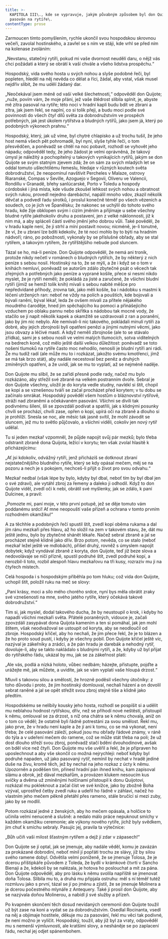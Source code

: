 ```yaml
---
title: >-
  KAPITOLA III\., kde se vypravuje, jakým půvabným způsobem byl don Quijote
  pasován na rytíře\.
contentType: prose
---
```


<section>

Zarmoucen tímto pomyšlením, rychle ukončil svou hospodskou skrovnou večeři, zavolal hostinského, a zavřel se s ním ve stáji, kde vrhl se před ním na kolenase zvoláním:

„Nevstanu, statečný rytíři, pokud mi vaše dvornost neudělí daru, o nějž vás chci požádati a který se obrátí k vaší chvále a všeho lidstva prospěchu.“

Hospodský, vida svého hosta u svých nohou a slyše podobné řeči, byl popleten, hleděl na něj nevěda co dělat a říci, žádal, aby vstal, však musel nejdřív slíbit, že mu udělí žádaný dar.

„Neočekával jsem méně od vaší velké šlechetnosti,“ odpověděl don Quijote; „nuže, povím vám, že moje přání, jež vaše štědrost slíbila splnit, je, abyste mě zítra pasoval na rytíře; této noci v hradní kapli budu bdít ve zbrani a zítra, jak jsem řekl, se naplní, co si tolik přeji, a budu moci podle své povinnosti do všech čtyř dílů světa za dobrodružstvím ve prospěch potřebných, jak jest úkolem rytířstva a bludných rytířů, jako jsem já, který po podobných výkonech prahnu.“

Hospodský, který, jak už víme, byl chytré chlapisko a už trochu tušil, že jeho host nemá všech pět pohromadě, byl nyní, slyše tyhle řeči, o tom přesvědčen, a poněvadž se chtěl na noc pobavit, rozhodl se vyhovět jeho nápadu; odpověděl tedy, že jeho žádost je velmi oprávněná, že takový úmysl je náležitý a pochopitelný u takových vynikajících rytířů, jakým se don Quijote se svým statným zjevem zdá; že on sám za svých mladých let se oddal tomuto ušlechtilému řemeslu, hledaje v různých koutech světa dobrodružství, že neopominul navštívit Percheles v Malaze, ostrovy Riaranské, Compas v Seville, Azoguejo v Segovii, Oliveru ve Valencii, Rondillu v Granadě, břehy sanlúcarské, Porto v Toledu a hospody córdobské i jiná místa, kde všude zkoušel lehkost svých nohou a obratnost svých rukou, provedl nejedno darebáctví, napálil mnoho vdov, zkazil několik děvčat a podvedl řadu sirotků, i proslul konečně téměř po všech vězeních a soudech, co je jich ve Španělsku; že nakonec se uchýlil do tohoto svého hradu, kde žije obklopen svým i cizím jměním a přijímaje u sebe všechny bludné rytíře jakéhokoliv druhu a postavení, jen z velké náklonnosti, již k nim má, a aby spláceli částí svého jmění jeho dobrou vůli. Také pověděl, že v hradu kaple není, že ji strhl a míní postavit novou; nicméně, je-li tonutné, že ví, že u zbraní lze bdíti kdekoliv, že té noci mohlo by to býti na hradním nádvoří; ráno, po pobožnosti, vykonaly by se příslušné obřady, aby se stal rytířem, a takovým rytířem, že rytířštějšího nebude pod sluncem.

Tázal se ho, má-li peníze. Don Quijote odpověděl, že nemá ani troník, protože nikdy nečetl v románech o bludných rytířích, že by některý z nich peníze s sebou nosil. Hostinský na to, že se mýlí, a že i když se o tom v knihách nemluví, poněvadž se autorům zdálo zbytečné psát o věcech tak zřejmých a potřebných jako peníze a vyprané košile, přece si nesmí nikdo myslet, že je rytíři neměli; že pokládá za jisté a zaručené, že všichni bludní rytíři (jimiž se hemží tolik knih) mívali s sebou nabité měšce pro nepředvídané příhody, zrovna tak, jako měli košile, ba i nádobku s mastmi k léčení utržených ran: neboť ne vždy na polích a pouštích, kde bojovali a bývali raněni, býval lékař, leda že ovšem mívali za přítele nějakého moudrého čaroděje, hned jim spěchajícího ku pomoci a přinášejícího vzduchem po oblaku pannu nebo skřítka s nádobou tak mocné vody, že stačilo se jí napít několik kapek a okamžitě se uzdravovali z ran a poranění, jako by jim nic nebylo. Ale nemívali-li nic takového, pokládali minulí rytíři za dobré, aby jejich zbrojnoši byli opatřeni penězi a jinými nutnými věcmi, jako jsou obvazy a léčivé masti. A když neměli zbrojnoše (ale to se stávalo zřídka), sami je s sebou nosili ve velmi malých tlumocích, sotva viditelných na bedrech koně, což mělo ještě další velkou důležitost: poněvadž se toto nošení tlumoků na rytíře často moc nehodilo, nenosili je bludní rytíři ani rádi. Že mu tudíž radí (ale může mu to i rozkázat, jakožto svému kmotřenci, jímž se má tak brzo stát), aby nadále necestoval bez peněz a druhých zmíněných opatření, a že uvidí, jak se mu to vyplatí, až se nejméně naděje.

Don Quijote mu slíbil, že se zařídí přesně podle rady, načež mu bylo rozkázáno, aby střežil své zbraně na velkém postranním dvoře. Sebral je don Quijote všechny, uložil je do koryta vedle studny, navlékl si štít, chopil se kopí a se vznešenou tváří se začal procházet před korytem; v tu dobu se začínalo smrákat. Hospodský pověděl všem hostům o bláznovství rytířově, stráži nad zbraněmi a očekávaném pasování. Všichni se divili tak podivnému šílení, šli se zpovzdálí podívat a spatřili, jak s klidnými posunky chvíli se prochází, chvíli zase, opřen o kopí, upírá oči na zbraně a dlouho si je prohlíží. Snesla se noc, ale měsíc tak jasně svítil, že mohl závodit se sluncem, jež mu to světlo půjčovalo, a všichni viděli, cokoliv jen nový rytíř udělal.

Tu si jeden mezkař vzpomněl, že půjde napojit svůj pár mezků; bylo třeba odstranit zbraně dona Quijota, ležící v korytu; ten však zvolal hlasitě k přicházejícímu:

„Ať jsi kdokoliv, odvážný rytíři, jenž přicházíš se dotknout zbraní nejstatečnějšího bludného rytíře, který se kdy opásal mečem, měj se na pozoru a nech je s pokojem, nechceš-li přijít o život pro svou odvahu.“

Mezkař nedbal (však lépe by bylo, kdyby byl dbal, neboť tím by byl dbal jen o své zdraví), ale vytáhl zbroj za řemeny a daleko ji odhodil. Když to don Quijote viděl, zvedl oči k nebi, obrátil své myšlenky, jak se zdálo, k paní Dulcinee, a pravil:

„Pomozte mi, paní moje, v této první potupě, jež se děje tomuto vám poddanému srdci! Ať mne neopouští vaše přízeň a ochrana v tomto prvním rozhodném okamžiku!“

A za těchhle a podobných řečí spustil štít, zvedl kopí oběma rukama a dal jím ránu mezkaři přes hlavu, až ho složil na zem v takovém stavu, že, dát mu ještě jednu, bylo by zbytečné shánět lékaře. Načež sebral zbraně a jal se procházet stejně klidně jako dřív. Brzo potom, nevěda, co se stalo (neboť mezkař ležel ještě ve mdlobách), přišel druhý, rovněž s úmyslem napojit dobytek; když vyndával zbraně z koryta, don Quijote, teď již beze slova a nedovolávaje se ničí přízně, spustil podruhé štít, zvedl podruhé kopí, a nerozbil-li toto, rozbil alespoň hlavu mezkařovu na tři kusy, rozraziv mu ji na čtyřech místech.

Celá hospoda i s hospodským přiběhla po tom hluku; což vida don Quijote, uchopil štít, položil ruku na meč se slovy:

„Paní krásy, moci a sílo mého chorého srdce, nyní bys měla obrátit zraky své vznešenosti na mne, svého jatého rytíře, který očekává takové dobrodružství.“

Tím si, jak myslel, dodal takového ducha, že by neustoupil o krok, i kdyby ho napadli všichni mezkaři světa. Přátelé poraněných, vidouce je, začali zpovzdálí zasypávat dona Quijota kamením a ten si pomáhal, jak jen mohl štítem, však neodvažoval se ustoupit od koryta, aby se neodloučil od zbroje. Hospodský křičel, aby ho nechali, že jim přece řekl, že je to blázen a že ho proto soud pustí, i kdyby je všechny pobil. Don Quijote křičel ještě víc, nazýval je zákeřníky a zrádci, a že pán hradu je darebák a nehodný rytíř, dovoluje-li, aby se takto nakládalo s bludnými rytíři, a že, kdyby už byl přijat do rytířského řádu, ukázal by mu, jak se za zákeřnost platí:

„Ale vás, podlá a nízká holoto, vůbec nedbám; házejte, přistupte, pojďte a urážejte mě, jak můžete, a uvidíte, jak se vám vyplatí vaše hloupá drzost.“

Mluvil s takovou silou a smělostí, že hrozně poděsil všechny útočníky: z toho důvodu i proto, že jim hostinský domlouval, nechali házení a on dovolil sebrat raněné a jal se opět střežit svou zbroj stejně tiše a klidně jako předtím.

Hospodskému se nelíbily kousky jeho hosta, rozhodl se pospíšit si a udělit mu neblahou hodnost rytířskou, dřív, než se přihodí nové neštěstí, přistoupil k němu, omlouval se za drzost, s níž ona chátra se k němu chovala, aniž on o tom co věděl; že ostatně byli řádně potrestáni za svou smělost. Řekl mu, jako prve, že v hradu není kaple a že jí ani k tomu, co se má vykonat, není třeba; že celé pasování záleží, pokud jsou mu obřady řádové známy, v ráně do týla a v udeření mečem do ramene, což se může stát třeba na poli; že už dost dlouho střeží svou zbroj, poněvadž stačí bdění dvouhodinové, avšak on bděl více než čtyři. Don Quijote mu vše uvěřil a řekl, že je připraven ho uposlechnout a aby vše skončil co možná nejrychleji: neboť kdyby byl podruhé napaden, už jako pasovaný rytíř, nemínil by nechat v hradě jediné duše na živu, kromě těch, jež by nechal na jeho rozkaz z úcty k němu. Upozorněn a poděšen tím, přinesl hradní pán ihned knihu, kam zapisoval slámu a obrok, jež dával mezkařům, a provázen klukem nesoucím kus svíčky a dvěma už zmíněnými holčinami přistoupil k donu Quijotovi, rozkázal mu pokleknout a začal číst ve své knížce, jako by zbožně Boha vzýval, uprostřed četby zvedl ruku a udeřil ho řádně v záhlaví, načež ho vlastním jeho mečem pěkně přetáhl přes rameno, stále bručící si mezi zuby, jako by se modlil.

Potom rozkázal jedné z ženských, aby ho mečem opásala, a holčice to učinila velmi nenuceně a slušně: a nedalo málo práce nepuknout smíchy v každém okamžiku ceremonie; ale výkony nového rytíře, jichž byly svědkem, jim chuť k smíchu sebraly. Pasujíc jej, pravila ta výtečnice:

„Bůh učiň vaši milost šťastným rytířem a dejž jí zdar v zápasech!“

Don Quijote se jí optal, jak se jmenuje, aby nadále věděl, komu je zavázán za prokázané dobrodiní, neboť mínil jí popřáti trochu ze slávy, jíž by silou svého ramene dobyl. Odvětila velmi poníženě, že se jmenuje Tolosa, že je dcerou příštipkáře původem z Toleda, že bydlí v krámkové čtvrti v Sancho Bienaji a že, kdekoli by se nalézala, je hotova ho poslouchat a mít za pána. Don Quijote odpověděl, aby pro lásku k němu svolila napříště se jmenovat doňa Tolosa. Slíbila mu to, a druhá mu připjala ostruhu: měl s ní téměř tutéž rozmluvu jako s první, tázal se jí po jménu a zjistil, že se jmenuje Molinera a je dcerou počestného mlynáře z Antequery. Také ji prosil don Quijote, aby se nazývala doňou Molinerou, a nabídl jí své služby a přízeň.

Po kvapném skončení těch dosud nevídaných ceremonií don Quijote toužil už být zase na koni a vydat se za dobrodružstvím. Osedlal Rocinanta, vsedl na něj a objímaje hostitele, děkuje mu za pasování, řekl mu věci tak podivné, že není možno je vylíčit. Hospodský, toužil, aby již byl za vraty, odpověděl mu s nemenší výmluvností, ale kratšími slovy, a nesháněje se po zaplacení řádu, nechal jej odjet spánembohem.

</section>

[^1]: Miguel de Cervantes Saavedra se narodil roku 1547 chudým rodičům v Alcalá de Henares ve Španělsku. Není jisté, studoval-li na univerzitě. Jeho prvním literárním dílem je Elegie na smrt ženy Filipa II. r. 1569, provázená několika jinými kratšími básněmi. Po dvanáct následujících let vede C. život velmi pohnutý: V prosinci 1568 odchází do Itálie v službách legáta Giulia Acquavivy, r. 1570 vstupuje do vojska Marca Antonia Colonny; účastní se války proti Turkům, bojuje u Navarina, Korfu, Tunisu a La Goulette; r. 1571 v námořní bitvě u Lepanta ztrácí levou ruku. Loď, která jej r. 1575 odváží z Neapole do vlasti, je zajata piráty a C. odvlečen jako otrok do Alžíru, kde pobude pět let. Je vykoupen křesťany až v září 1580. Od r. 1582 se věnuje především literatuře. Z jeho děl stojí za zmínku časově první román „Galatea“, nedokončený román pastýřský, obšírná, jednotvárná a konvenční to napodobenina pastorál italských, na níž si však velmi zakládal (farář v „Donu Quijotu“ ji chválí a touží po jejím dokončení). Z jeho četných dramat se zachovala pouze dvě: „El trato de Argel“ (Alžírský obchod), kde se objevuje i autor v osobě otroka Savedra, a „Numancia“, vlastenecká hra bez jednoty kompozice a oplývající zosobněnými abstrakcemi, jež si nevysloužila Goethův obdiv. R. 1588 se C. vrací do veřejného života: Je komisařem pro dodávky Nepřemožitelné armádě a o něco později výběrčím daní v Granadě. R. 1597 je zatčen a uvězněn na tři měsíce pro nepořádky v úřadě. Když je r. 1603 je vyslán do Valladolidu, aby se zde zodpovídal ze svého přečinu, přiváží s sebou už rukopis první části „Dona Quijota“; snad jej počal ve vězení, jak by se dalo vyvozovat z některých výrazů v předmluvě. První díl „Dona Quijota“ vychází v Madridu r. 1605, jeho úspěch je veliký, doma i za hranicemi: za několik let vznikne řada cizích překladů (francouzský je z r. 1608). Zdá se, že „Don Quijote“ zůstane nedokončen jako „Galetea“. Po osm let C. mlčí, teprve r. 1613 vydává knihu zdařilých pitoreskních novel „Novelas ejemplares“ (Vzorné povídky), r. 1614 pak nepodařenou báseň „Viaje del Parnaso“ (Cesta na P.), r. 1615 „Ocho comedias“ (Osm komedií). Ale r. 1614 vychází v Tarragoně jako pokračování k prvnímu dílu jeho „Dona Quijota“ kniha, podepsaná pseudonymem Alfonso Fernández de Avellaneda (pravděpodobně byl jejím autorem Aragonec Alfonso Lamberto). C. rozhněván, dokončí rychle druhý díl svého románu a vydá jej r. 1615 (v předmluvě polemizuje s Avellanedou). Své další literární plány C. neuskutečnil. Posmrtně vyšel ještě dobrodružný román „Persiles y Sigismonda“. C. zemřel 23. dubna 1616.
